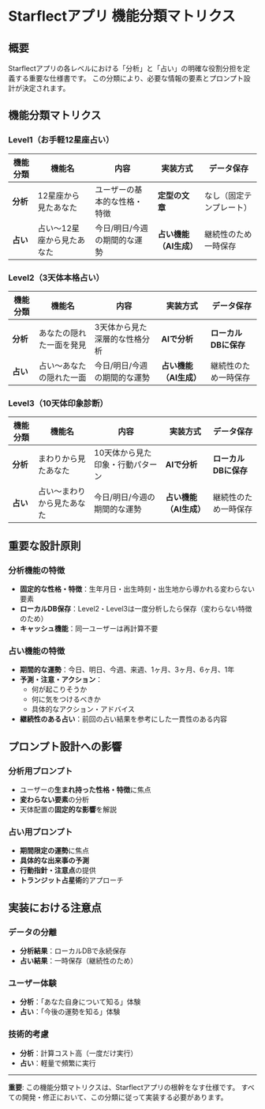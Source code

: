 # Starflectアプリ 機能分類マトリクス

## 概要
Starflectアプリの各レベルにおける「分析」と「占い」の明確な役割分担を定義する重要な仕様書です。
この分類により、必要な情報の要素とプロンプト設計が決定されます。

## 機能分類マトリクス

### Level1（お手軽12星座占い）
| 機能分類 | 機能名 | 内容 | 実装方式 | データ保存 |
|---------|--------|------|----------|------------|
| **分析** | 12星座から見たあなた | ユーザーの基本的な性格・特徴 | **定型の文章** | なし（固定テンプレート） |
| **占い** | 占い～12星座から見たあなた | 今日/明日/今週の期間的な運勢 | **占い機能（AI生成）** | 継続性のため一時保存 |

### Level2（3天体本格占い）
| 機能分類 | 機能名 | 内容 | 実装方式 | データ保存 |
|---------|--------|------|----------|------------|
| **分析** | あなたの隠れた一面を発見 | 3天体から見た深層的な性格分析 | **AIで分析** | **ローカルDBに保存** |
| **占い** | 占い～あなたの隠れた一面 | 今日/明日/今週の期間的な運勢 | **占い機能（AI生成）** | 継続性のため一時保存 |

### Level3（10天体印象診断）
| 機能分類 | 機能名 | 内容 | 実装方式 | データ保存 |
|---------|--------|------|----------|------------|
| **分析** | まわりから見たあなた | 10天体から見た印象・行動パターン | **AIで分析** | **ローカルDBに保存** |
| **占い** | 占い～まわりから見たあなた | 今日/明日/今週の期間的な運勢 | **占い機能（AI生成）** | 継続性のため一時保存 |

## 重要な設計原則

### 分析機能の特徴
- **固定的な性格・特徴**：生年月日・出生時刻・出生地から導かれる変わらない要素
- **ローカルDB保存**：Level2・Level3は一度分析したら保存（変わらない特徴のため）
- **キャッシュ機能**：同一ユーザーは再計算不要

### 占い機能の特徴
- **期間的な運勢**：今日、明日、今週、来週、1ヶ月、3ヶ月、6ヶ月、1年
- **予測・注意・アクション**：
  - 何が起こりそうか
  - 何に気をつけるべきか
  - 具体的なアクション・アドバイス
- **継続性のある占い**：前回の占い結果を参考にした一貫性のある内容

## プロンプト設計への影響

### 分析用プロンプト
- ユーザーの**生まれ持った性格・特徴**に焦点
- **変わらない要素**の分析
- 天体配置の**固定的な影響**を解説

### 占い用プロンプト  
- **期間限定の運勢**に焦点
- **具体的な出来事の予測**
- **行動指針・注意点**の提供
- **トランジット占星術**的アプローチ

## 実装における注意点

### データの分離
- **分析結果**：ローカルDBで永続保存
- **占い結果**：一時保存（継続性のため）

### ユーザー体験
- **分析**：「あなた自身について知る」体験
- **占い**：「今後の運勢を知る」体験

### 技術的考慮
- **分析**：計算コスト高（一度だけ実行）
- **占い**：軽量で頻繁に実行

---

**重要**: この機能分類マトリクスは、Starflectアプリの根幹をなす仕様です。
すべての開発・修正において、この分類に従って実装する必要があります。 